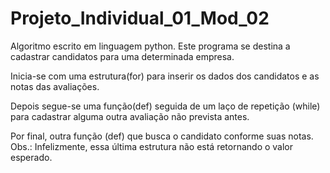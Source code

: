 # Projeto_Individual_01_Mod_02
Algoritmo escrito em linguagem python.
Este programa se destina a cadastrar candidatos para uma determinada empresa.

Inicia-se com uma estrutura(for) para inserir os dados dos candidatos e as notas das avaliações.

Depois segue-se uma função(def) seguida de um laço de repetição (while) para cadastrar alguma outra avaliação não prevista antes.

Por final, outra função (def) que busca o candidato conforme suas notas.
Obs.: Infelizmente, essa última estrutura não está retornando o valor esperado.